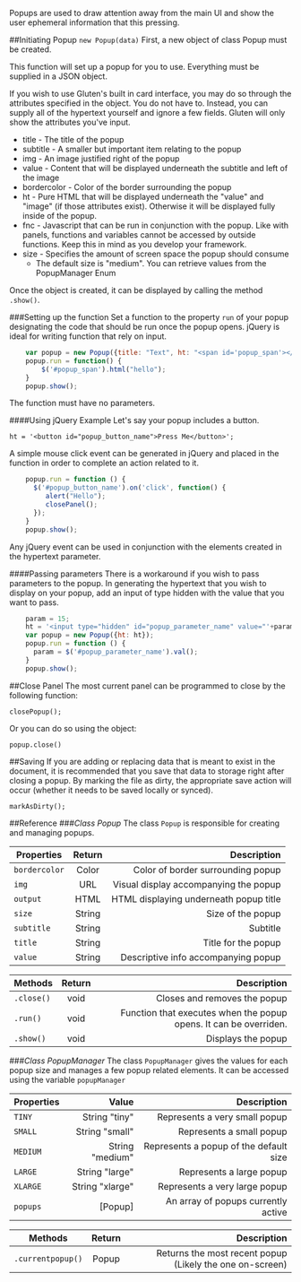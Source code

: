 Popups are used to draw attention away from the main UI and show the user ephemeral information that this pressing.

##Initiating Popup
`new Popup(data)`
First, a new object of class Popup must be created.

This function will set up a popup for you to use. Everything must be supplied in a JSON object.

If you wish to use Gluten's built in card interface, you may do so through the attributes specified in the object. You do not have to. Instead, you can supply all of the hypertext yourself and ignore a few fields. Gluten will only show the attributes you've input.

* title - The title of the popup
* subtitle - A smaller but important item relating to the popup
* img - An image justified right of the popup
* value - Content that will be displayed underneath the subtitle and left of the image
* bordercolor - Color of the border surrounding the popup
* ht - Pure HTML that will be displayed underneath the "value" and "image" (if those attributes exist). Otherwise it will be displayed fully inside of the popup.
* fnc - Javascript that can be run in conjunction with the popup. Like with panels, functions and variables cannot be accessed by outside functions. Keep this in mind as you develop your framework.
* size - Specifies the amount of screen space the popup should consume
    * The default size is "medium". You can retrieve values from the PopupManager Enum

Once the object is created, it can be displayed by calling the method `.show()`.

###Setting up the function
Set a function to the property `run` of your popup designating the code that should be run once the popup opens. jQuery is ideal for writing function that rely on input.

```Javascript
    var popup = new Popup({title: "Text", ht: "<span id='popup_span'></span>"});
    popup.run = function() {
        $('#popup_span').html("hello");
    }
    popup.show();
```

The function must have no parameters.

####Using jQuery Example
Let's say your popup includes a button.

`ht = '<button id="popup_button_name">Press Me</button>';`

A simple mouse click event can be generated in jQuery and placed in the function in order to complete an action related to it.

```JavaScript
    popup.run = function () {
      $('#popup_button_name').on('click', function() {
         alert("Hello");
         closePanel();
      });
    }
    popup.show();
```

Any jQuery event can be used in conjunction with the elements created in the hypertext parameter.

####Passing parameters
There is a workaround if you wish to pass parameters to the popup.
In generating the hypertext that you wish to display on your popup, add an input of type hidden with the value that you want to pass.

```JavaScript
    param = 15;
    ht = '<input type="hidden" id="popup_parameter_name" value="'+param+'">';
    var popup = new Popup({ht: ht});
    popup.run = function () {
      param = $('#popup_parameter_name').val();
    }
    popup.show();
```

##Close Panel
The most current panel can be programmed to close by the following function:

`closePopup();`

Or you can do so using the object:

`popup.close()`

##Saving
If you are adding or replacing data that is meant to exist in the document, it is recommended that you save that data to storage right after closing a popup. By marking the file as dirty, the appropriate save action will occur (whether it needs to be saved locally or synced).

`markAsDirty();`

##Reference
###*Class Popup*
The class `Popup` is responsible for creating and managing popups.

| Properties   | Return  | Description                           |
| ----------   | :-----: | ------------------------------------: |
| `bordercolor`| Color   | Color of border surrounding popup     |
| `img`        | URL     | Visual display accompanying the popup |
| `output`     | HTML    | HTML displaying underneath popup title|
| `size`       | String  | Size of the popup                     |
| `subtitle`   | String  | Subtitle                              |
| `title`      | String  | Title for the popup                   |
| `value`      | String  | Descriptive info accompanying popup   |

| Methods    | Return  | Description                                                       |
| ---------- | :-----: | ----------------------------------------------------------------: |
| `.close()` | void    | Closes and removes the popup                                      |
| `.run()`   | void    | Function that executes when the popup opens. It can be overriden. |
| `.show()`  | void    | Displays the popup                                                |

###*Class PopupManager*
The class `PopupManager` gives the values for each popup size and manages a few popup related elements. It can be accessed using the variable `popupManager`

| Properties | Value          | Description                             | 
| ---------- | -------------: | ---------------------------------------: |
| `TINY `    | String "tiny"  | Represents a very small popup           |
| `SMALL`    | String "small" | Represents a small popup                |
| `MEDIUM`   | String "medium"| Represents a popup of the default size  |
| `LARGE`    | String "large" | Represents a large popup                |
| `XLARGE`   | String "xlarge"| Represents a very large popup           |
| `popups`   | [Popup] | An array of popups currently active    |

| Methods    | Return  | Description                                                       |
| ---------- | :-----: | ----------------------------------------------------------------: |
| `.currentpopup()` | Popup    | Returns the most recent popup (Likely the one on-screen) |